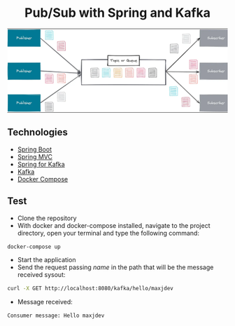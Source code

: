 <div align="center">

 # Pub/Sub with Spring and Kafka

 ![ilustração da arquitetura base do kafka](img/kafka.png)

</div>

## Technologies

- [Spring Boot](https://spring.io/projects/spring-boot)
- [Spring MVC](https://docs.spring.io/spring-framework/reference/web/webmvc.html)
- [Spring for Kafka](https://docs.spring.io/spring-kafka/reference/html/)
- [Kafka](https://kafka.apache.org)
- [Docker Compose](https://docs.docker.com/compose/)

## Test

- Clone the repository
- With docker and docker-compose installed, navigate to the project directory, open your terminal and type the following command:

```bash
docker-compose up
```

- Start the application
- Send the request passing <i>name</i> in the path that will be the message received sysout:

```bash
curl -X GET http://localhost:8080/kafka/hello/maxjdev
```

- Message received:

```
Consumer message: Hello maxjdev
```